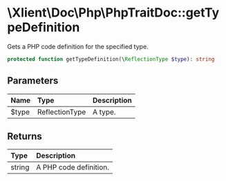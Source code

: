 # \\Xlient\\Doc\\Php\\PhpTraitDoc::getTypeDefinition

Gets a PHP code definition for the specified type.

```php
protected function getTypeDefinition(\ReflectionType $type): string
```

## Parameters

| Name | Type | Description |
| :--- | :--- | :--- |
| $type | ReflectionType | A type. |

## Returns

| Type | Description |
| :--- | :--- |
| string | A PHP code definition. |